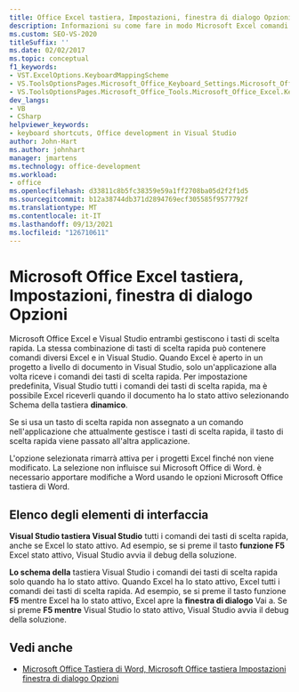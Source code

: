 ```yaml
---
title: Office Excel tastiera, Impostazioni, finestra di dialogo Opzioni
description: Informazioni su come fare in modo Microsoft Excel comandi dei tasti di scelta rapida quando il documento ha lo stato attivo selezionando Schema della tastiera dinamico.
ms.custom: SEO-VS-2020
titleSuffix: ''
ms.date: 02/02/2017
ms.topic: conceptual
f1_keywords:
- VST.ExcelOptions.KeyboardMappingScheme
- VS.ToolsOptionsPages.Microsoft_Office_Keyboard_Settings.Microsoft_Office_Excel_Keyboard
- VS.ToolsOptionsPages.Microsoft_Office_Tools.Microsoft_Office_Excel.Keyboard
dev_langs:
- VB
- CSharp
helpviewer_keywords:
- keyboard shortcuts, Office development in Visual Studio
author: John-Hart
ms.author: johnhart
manager: jmartens
ms.technology: office-development
ms.workload:
- office
ms.openlocfilehash: d33811c8b5fc38359e59a1ff2708ba05d2f2f1d5
ms.sourcegitcommit: b12a38744db371d2894769ecf305585f9577792f
ms.translationtype: MT
ms.contentlocale: it-IT
ms.lasthandoff: 09/13/2021
ms.locfileid: "126710611"
---
```

# <a name="microsoft-office-excel-keyboard-settings-options-dialog-box"></a>Microsoft Office Excel tastiera, Impostazioni, finestra di dialogo Opzioni
  Microsoft Office Excel e Visual Studio entrambi gestiscono i tasti di scelta rapida. La stessa combinazione di tasti di scelta rapida può contenere comandi diversi Excel e in Visual Studio. Quando Excel è aperto in un progetto a livello di documento in Visual Studio, solo un'applicazione alla volta riceve i comandi dei tasti di scelta rapida. Per impostazione predefinita, Visual Studio tutti i comandi dei tasti di scelta rapida, ma è possibile Excel riceverli quando il documento ha lo stato attivo selezionando Schema della tastiera **dinamico**.

 Se si usa un tasto di scelta rapida non assegnato a un comando nell'applicazione che attualmente gestisce i tasti di scelta rapida, il tasto di scelta rapida viene passato all'altra applicazione.

 L'opzione selezionata rimarrà attiva per i progetti Excel finché non viene modificato. La selezione non influisce sui Microsoft Office di Word. è necessario apportare modifiche a Word usando le opzioni Microsoft Office tastiera di Word.

## <a name="uielement-list"></a>Elenco degli elementi di interfaccia
 **Visual Studio tastiera Visual Studio** tutti i comandi dei tasti di scelta rapida, anche se Excel lo stato attivo. Ad esempio, se si preme il tasto **funzione F5** Excel stato attivo, Visual Studio avvia il debug della soluzione.

 **Lo schema della** tastiera Visual Studio i comandi dei tasti di scelta rapida solo quando ha lo stato attivo. Quando Excel ha lo stato attivo, Excel tutti i comandi dei tasti di scelta rapida. Ad esempio, se si preme il tasto funzione **F5** mentre Excel ha lo stato attivo, Excel apre la **finestra di dialogo** Vai a. Se si preme **F5 mentre** Visual Studio lo stato attivo, Visual Studio avvia il debug della soluzione.

## <a name="see-also"></a>Vedi anche
- [Microsoft Office Tastiera di Word, Microsoft Office tastiera Impostazioni finestra di dialogo Opzioni](../vsto/microsoft-office-word-keyboard-microsoft-office-keyboard-settings-options-dialog-box.md)
